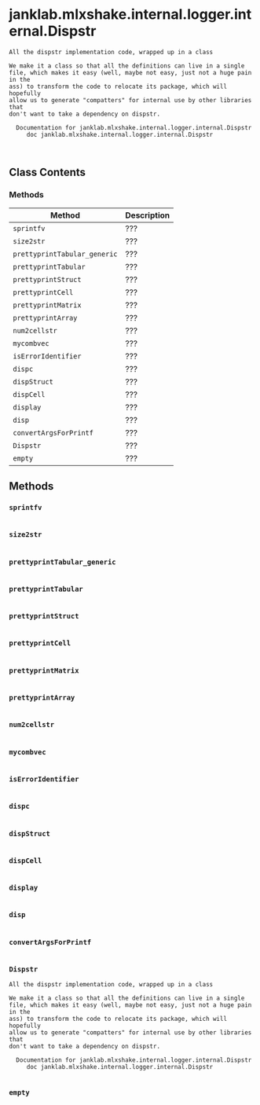 # janklab.mlxshake.internal.logger.internal.Dispstr

```text
All the dispstr implementation code, wrapped up in a class

We make it a class so that all the definitions can live in a single
file, which makes it easy (well, maybe not easy, just not a huge pain in the
ass) to transform the code to relocate its package, which will hopefully
allow us to generate "compatters" for internal use by other libraries that
don't want to take a dependency on dispstr.

  Documentation for janklab.mlxshake.internal.logger.internal.Dispstr
     doc janklab.mlxshake.internal.logger.internal.Dispstr



```

## Class Contents

### Methods

| Method | Description |
| -------- | ----------- |
| `sprintfv` | ??? |
| `size2str` | ??? |
| `prettyprintTabular_generic` | ??? |
| `prettyprintTabular` | ??? |
| `prettyprintStruct` | ??? |
| `prettyprintCell` | ??? |
| `prettyprintMatrix` | ??? |
| `prettyprintArray` | ??? |
| `num2cellstr` | ??? |
| `mycombvec` | ??? |
| `isErrorIdentifier` | ??? |
| `dispc` | ??? |
| `dispStruct` | ??? |
| `dispCell` | ??? |
| `display` | ??? |
| `disp` | ??? |
| `convertArgsForPrintf` | ??? |
| `Dispstr` | ??? |
| `empty` | ??? |

## Methods

### `sprintfv`

```text

```

### `size2str`

```text

```

### `prettyprintTabular_generic`

```text

```

### `prettyprintTabular`

```text

```

### `prettyprintStruct`

```text

```

### `prettyprintCell`

```text

```

### `prettyprintMatrix`

```text

```

### `prettyprintArray`

```text

```

### `num2cellstr`

```text

```

### `mycombvec`

```text

```

### `isErrorIdentifier`

```text

```

### `dispc`

```text

```

### `dispStruct`

```text

```

### `dispCell`

```text

```

### `display`

```text

```

### `disp`

```text

```

### `convertArgsForPrintf`

```text

```

### `Dispstr`

```text
All the dispstr implementation code, wrapped up in a class

We make it a class so that all the definitions can live in a single
file, which makes it easy (well, maybe not easy, just not a huge pain in the
ass) to transform the code to relocate its package, which will hopefully
allow us to generate "compatters" for internal use by other libraries that
don't want to take a dependency on dispstr.

  Documentation for janklab.mlxshake.internal.logger.internal.Dispstr
     doc janklab.mlxshake.internal.logger.internal.Dispstr


```

### `empty`

```text

```



